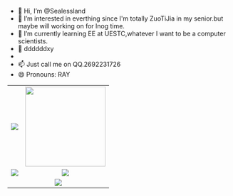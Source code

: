 - 👋 Hi, I’m @Sealessland
- 👀 I’m interested in everthing since I'm totally ZuoTiJia in my senior.but maybe will working on for lnog time.
- 🌱 I’m currently learning EE at UESTC,whatever I want to be a computer scientists.
- 💞️ ddddddxy
- 
- 📫 Just call me on QQ.2692231726
- 😄 Pronouns: RAY
<table align="center">
  <!-- 第一行 -->
  <tr>
    <td align="center">
      <img src="https://github-readme-stats.vercel.app/api?username=sealessland&show_icons=true&theme=ambient_gradient&hide_border=true" />
    </td>
    <td align="center">
      <img height="180px" src="https://github-readme-streak-stats.herokuapp.com/?user=sealessland&theme=ambient_gradient&hide_border=true" />
    </td>
  </tr>
  <!-- 第二行 -->
  <tr>
    <td align="center">
      <img src="https://github-readme-stats.vercel.app/api/top-langs/?username=sealessland&layout=compact&theme=ambient_gradient&hide_border=true" />
    </td>
    <td align="center">
      <img src="https://github-profile-summary-cards.vercel.app/api/cards/profile-details?username=sealessland&theme=monokai" />
    </td>
  </tr>
  <!-- 第三行 (单个居中) -->
  <tr>
    <td colspan="2" align="center">
      <img src="https://leetcode.card.workers.dev/sealessland?theme=dark&font=firacode" />
    </td>
  </tr>
</table>
